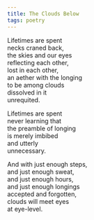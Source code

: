 ```yaml
---
title: The Clouds Below
tags: poetry
---
```

Lifetimes are spent  
necks craned back,  
the skies and our eyes  
reflecting each other,  
lost in each other,  
an aether with the longing  
to be among clouds  
dissolved in it  
unrequited.

Lifetimes are spent  
never learning that  
the preamble of longing  
is merely imbibed   
and utterly  
unnecessary.

And with just enough steps,  
and just enough sweat,  
and just enough hours,  
and just enough longings  
accepted and forgotten,  
clouds will meet eyes  
at eye-level. 